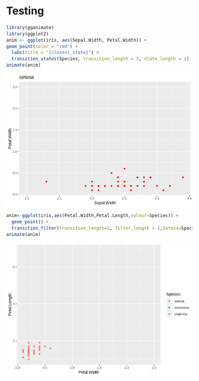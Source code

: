 # Testing


```r
library(gganimate)
library(ggplot2)
anim <- ggplot(iris, aes(Sepal.Width, Petal.Width)) +
geom_point(color = "red") +
  labs(title = "{closest_state}") +
  transition_states(Species, transition_length = 3, state_length = 1)
animate(anim)
```

<img src="sandbox_files/figure-html/unnamed-chunk-1-1.gif" style="display: block; margin: auto;" />


```r
anim<-ggplot(iris,aes(Petal.Width,Petal.Length,colour=Species)) +
  geom_point() +
  transition_filter(transition_length=2, filter_length = 1,Setosa=Species=='setosa',Long = Petal.Length>4,Wide = Petal.Width>2)
animate(anim)
```

<img src="sandbox_files/figure-html/unnamed-chunk-2-1.gif" style="display: block; margin: auto;" />
